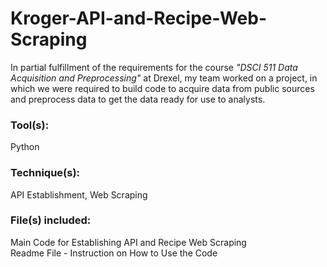 # Kroger-API-and-Recipe-Web-Scraping

In partial fulfillment of the requirements for the course *"DSCI 511 Data Acquisition and Preprocessing"* at Drexel, my team worked on a project, in which we were required to build code to acquire data from public sources and preprocess data to get the data ready for use to analysts.


### Tool(s): 
Python

### Technique(s): 
API Establishment, Web Scraping

### File(s) included: 
Main Code for Establishing API and Recipe Web Scraping <br/>
Readme File - Instruction on How to Use the Code
